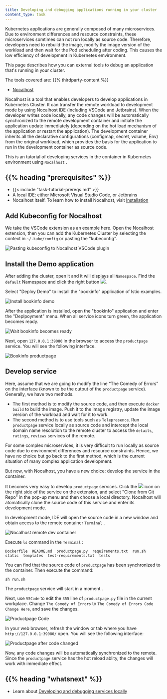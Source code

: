 ```yaml
---
title: Developing and debugging applications running in your cluster
content_type: task
---
```


Kubernetes applications are generally composed of many microservices. Due to environment differences and resource constraints, these microservices somtimes can not run locally as source code. Therefore, developers need to rebuild the image, modify the image version of the workload and then wait for the Pod scheduling after coding. This causes the low efficiency of development in Kubernetes emvironment.

This page describes how you can external tools to debug an application that's running in your cluster.

The tools covered are:
{{% thirdparty-content %}}

- [Nocalhost](https://nocalhost.dev)

Nocalhost is a tool that enables developers to develop applications in Kubernetes Cluster. It can transfer the remote workload to development mode by using Nocalhost IDE (including VSCode and Jetbrains). When the developer writes code locally, any code changes will be automatically synchronized to the remote development container and initiate the application update immediately (depending on the hot load mechanism of the application or restart the application). The development container inherits all the declarative configurations (configmap, secret, volume, Env) from the original workload, which provides the basis for the application to run in the development container as source code.

This is an tutorial of developing services in the container in Kubernetes environment using  `Nocalhost` .

## {{% heading "prerequisites" %}}

* {{< include "task-tutorial-prereqs.md" >}}
*  A local IDE: either Microsoft Visual Studio Code, or Jetbrains
*  Nocalhost itself. To learn how to install Nocalhost, visit [Installation](https://nocalhost.dev/eng/installation/)

## Add Kubeconfig for Nocalhost 

We take the VSCode extension as an example here. Open the Nocalhost extension, then you can add the Kubernetes Cluster by selecting the context in `~/.kube/config` or pasting the "kubeconfig".

![Pasting kubeconfig to Nocalhost VSCode plugin](/images/docs/paste-kubeconfig-to-nocalhost.png)

## Install the Demo application 

After adding the cluster, open it and it will displays all  `Namespace`. Find the  `default` Namespace and click the right button ![](/images/docs/nocalhost-deploy.png).

Select "Deploy Demo" to install the "bookinfo" application of lstio examples.

![Install bookinfo demo](/images/docs/nocalhost-demo.png)

After the application is installed, open the "bookinfo" application and enter the "Deplpoyment" menu. When all service icons turn green, the application becomes ready.

![Wait bookinfo becomes ready](/images/docs/nocalhost-bookinfo.png)

Next, open `127.0.0.1:39080` in the browser to access the `productpage` service. You will see the following interface.

![Bookinfo productpage](/images/docs/nocalhost-bookinfo-productpage.png)

## Develop service

Here, assume that we are going to modify the line “The Comedy of Errors” on the interface (known to be the output of the  `productpage` service). Generally, we have two methods.

* The first method is to modify the source code, and then execute `docker build` to build the image. Push it to the image registry, update the image version of the workload and wait for it to work.
* The second method is to use tools such as  `Telepresence`. Run `productpage` service locally as source code and intercept the local domain name resolution to the remote cluster to access the  `details`, `ratings`, `reviews` services of the remote.

For some complex microservices, it is very difficult to run locally as source code due to environment differences and resource constraints. Hence, we have no choice but go back to the first method, which is the current situation of many complex application development.

But now, with Nocalhost, you have a new choice: develop the service in the container.

It becomes very easy to develop `productpage` services. Click the ![](/images/docs/nocalhost-start-develop.png) icon on the right side of the service on the extension, and select "Clone from Git Repo" in the pop-up menu and then choose a local directory. Nocalhost will atomatically clone the source code of this service and enter its development mode.

In development mode, IDE will open the source code in a new window and obtain access to the remote container  `Terminal` .

![Nocalhost remote dev container](/images/docs/nocalhost-remote-dev-container.png)

Execute `ls` command in the  `Terminal` :

```
Dockerfile  README.md  productpage.py  requirements.txt  run.sh  static  templates  test-requirements.txt  tests
```

You can find that the source code of  `productpage` has been synchronized to the container. Then execute the command:

```
sh run.sh
```

The `productpage` service will start in a moment .

Next, use `VSCode` to edit the `355` line of  `productpage.py` file in the current workplace. Change `The Comedy of Errors` to `The Comedy of Errors Code Change Here`, and save the changes.

![Productpage Code](/images/docs/nocalhost-bookinfo-productpage-code-change.png)

In your web browser, refresh the window or tab where you have `http://127.0.0.1:39080/` open. You will see the following interface:

![Productpage after code changed](/images/docs/nocalhost-bookinfo-productpage-new-web.png)

Now, any code changes will be automatically synchronized to the remote. Since the `productpage` service has the hot reload ablity, the changes will work with immediate effect.

## {{% heading "whatsnext" %}}

* Learn about [Developing and debugging services locally](/docs/tasks/debug-application-cluster/local-debugging/)